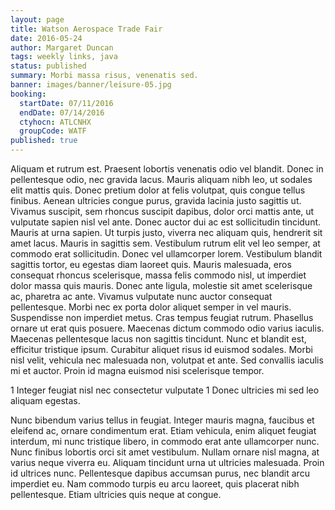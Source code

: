 ```yaml
---
layout: page
title: Watson Aerospace Trade Fair
date: 2016-05-24
author: Margaret Duncan
tags: weekly links, java
status: published
summary: Morbi massa risus, venenatis sed.
banner: images/banner/leisure-05.jpg
booking:
  startDate: 07/11/2016
  endDate: 07/14/2016
  ctyhocn: ATLCNHX
  groupCode: WATF
published: true
---
```

Aliquam et rutrum est. Praesent lobortis venenatis odio vel blandit. Donec in pellentesque odio, nec gravida lacus. Mauris aliquam nibh leo, ut sodales elit mattis quis. Donec pretium dolor at felis volutpat, quis congue tellus finibus. Aenean ultricies congue purus, gravida lacinia justo sagittis ut. Vivamus suscipit, sem rhoncus suscipit dapibus, dolor orci mattis ante, ut vulputate sapien nisl vel ante. Donec auctor dui ac est sollicitudin tincidunt. Mauris at urna sapien. Ut turpis justo, viverra nec aliquam quis, hendrerit sit amet lacus. Mauris in sagittis sem. Vestibulum rutrum elit vel leo semper, at commodo erat sollicitudin. Donec vel ullamcorper lorem. Vestibulum blandit sagittis tortor, eu egestas diam laoreet quis. Mauris malesuada, eros consequat rhoncus scelerisque, massa felis commodo nisl, ut imperdiet dolor massa quis mauris. Donec ante ligula, molestie sit amet scelerisque ac, pharetra ac ante.
Vivamus vulputate nunc auctor consequat pellentesque. Morbi nec ex porta dolor aliquet semper in vel mauris. Suspendisse non imperdiet metus. Cras tempus feugiat rutrum. Phasellus ornare ut erat quis posuere. Maecenas dictum commodo odio varius iaculis. Maecenas pellentesque lacus non sagittis tincidunt. Nunc et blandit est, efficitur tristique ipsum. Curabitur aliquet risus id euismod sodales. Morbi nisl velit, vehicula nec malesuada non, volutpat et ante. Sed convallis iaculis mi et auctor. Proin id magna euismod nisi scelerisque tempor.

1 Integer feugiat nisl nec consectetur vulputate
1 Donec ultricies mi sed leo aliquam egestas.

Nunc bibendum varius tellus in feugiat. Integer mauris magna, faucibus et eleifend ac, ornare condimentum erat. Etiam vehicula, enim aliquet feugiat interdum, mi nunc tristique libero, in commodo erat ante ullamcorper nunc. Nunc finibus lobortis orci sit amet vestibulum. Nullam ornare nisl magna, at varius neque viverra eu. Aliquam tincidunt urna ut ultricies malesuada. Proin id ultrices nunc. Pellentesque dapibus accumsan purus, nec blandit arcu imperdiet eu. Nam commodo turpis eu arcu laoreet, quis placerat nibh pellentesque. Etiam ultricies quis neque at congue.
